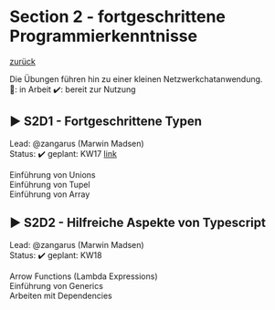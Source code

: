 
# Section 2 - fortgeschrittene Programmierkenntnisse

[zurück](https://github.com/VDI-CodING/codeING-main)

Die Übungen führen hin zu einer kleinen Netzwerkchatanwendung.  
:construction:: in Arbeit :heavy_check_mark:: bereit zur Nutzung


## :arrow_forward: S2D1 - Fortgeschrittene Typen
Lead: @zangarus (Marwin Madsen)  
Status: :heavy_check_mark:
geplant: KW17
[link](S2D1/README.md) 

Einführung von Unions   
Einführung von Tupel  
Einführung von Array   

## :arrow_forward: S2D2 - Hilfreiche Aspekte von Typescript
Lead: @zangarus (Marwin Madsen)  
Status: :heavy_check_mark:
geplant: KW18

Arrow Functions (Lambda Expressions)   
Einführung von Generics  
Arbeiten mit Dependencies

